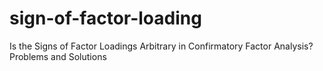 # sign-of-factor-loading
Is the Signs of Factor Loadings Arbitrary in Confirmatory Factor Analysis? Problems and Solutions
